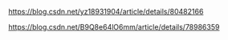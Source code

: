 https://blog.csdn.net/yz18931904/article/details/80482166

https://blog.csdn.net/B9Q8e64lO6mm/article/details/78986359